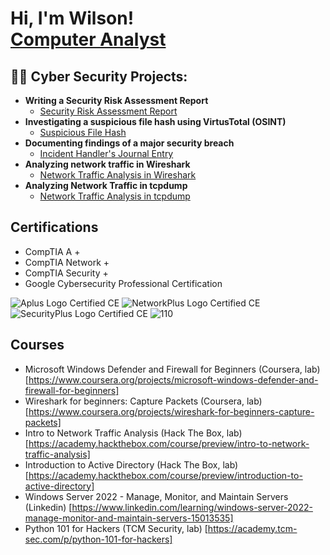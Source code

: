 <h1>Hi, I'm Wilson! <br/> <a href="https://www.linkedin.com/in/wilson-mantilla-678aa02ab/>Cybersecurity Professional">Computer Analyst</a>

<h2>👨‍💻 Cyber Security Projects:</h2>

- <b>Writing a Security Risk Assessment Report</b>
  - [Security Risk Assessment Report](https://github.com/wilsonmantilla/Security-Risk-Assessment-Report)
- <b>Investigating a suspicious file hash using VirtusTotal (OSINT)</b>
  - [Suspicious File Hash](https://github.com/wilsonmantilla/VirusTotal)
- <b>Documenting findings of a major security breach</b>
  - [Incident Handler's Journal Entry](https://github.com/wilsonmantilla/Documenting-Security-Breach)
- <b>Analyzing network traffic in Wireshark</b>
  - [Network Traffic Analysis in Wireshark](https://github.com/wilsonmantilla/Wireshark-Traffic-Analysis)
- <b>Analyzing Network Traffic in tcpdump</b>
  - [Network Traffic Analysis in tcpdump](https://github.com/wilsonmantilla/tcpdump-traffic-analysis)

<h2>Certifications</h2>

- CompTIA A +
- CompTIA Network +
- CompTIA Security +
- Google Cybersecurity Professional Certification

![Aplus Logo Certified CE](https://github.com/wilsonmantilla/wilsonmantilla/assets/159208489/2c1b4355-55d8-48b8-b978-79b33dc99c3d)
![NetworkPlus Logo Certified CE](https://github.com/wilsonmantilla/wilsonmantilla/assets/159208489/e9eb025c-ea02-43c0-ba18-a2b09c28f2e8)
![SecurityPlus Logo Certified CE](https://github.com/wilsonmantilla/wilsonmantilla/assets/159208489/55754d6c-deb7-4a31-be2f-3f9275c79de1)
![110](https://github.com/wilsonmantilla/wilsonmantilla/assets/159208489/3a33bf68-ebf6-492b-846a-45ade0310d96)

<h2>Courses</h2>

- Microsoft Windows Defender and Firewall for Beginners (Coursera, lab) [https://www.coursera.org/projects/microsoft-windows-defender-and-firewall-for-beginners]
- Wireshark for beginners: Capture Packets (Coursera, lab)
[https://www.coursera.org/projects/wireshark-for-beginners-capture-packets]
- Intro to Network Traffic Analysis (Hack The Box, lab)
[https://academy.hackthebox.com/course/preview/intro-to-network-traffic-analysis]
- Introduction to Active Directory (Hack The Box, lab)
[https://academy.hackthebox.com/course/preview/introduction-to-active-directory]
- Windows Server 2022 - Manage, Monitor, and Maintain Servers (Linkedin)
[https://www.linkedin.com/learning/windows-server-2022-manage-monitor-and-maintain-servers-15013535]
- Python 101 for Hackers (TCM Security, lab)
[https://academy.tcm-sec.com/p/python-101-for-hackers]

